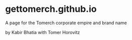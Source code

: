 # gettomerch.github.io
A page for the Tomerch corporate empire and brand name

by Kabir Bhatia with Tomer Horovitz
